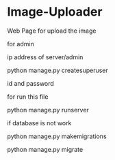 # Image-Uploader
Web Page for upload the  image

for admin

ip address of server/admin

python manage.py createsuperuser

id and password

for run this file

python manage.py runserver

if database is not work

python manage.py makemigrations

python manage.py migrate
